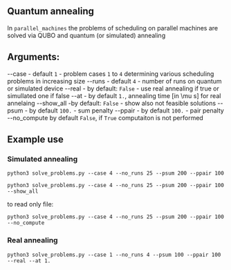 

## Quantum annealing
In ```parallel_machines```  the problems of scheduling on parallel machines are solved via QUBO and quantum (or simulated) annealing

## Arguments:

--case - default ```1``` - problem cases ```1``` to ```4``` determining various scheduling problems in increasing size
--runs  - default ```4``` - number of runs on quantum or simulated device
--real - by default: ```False``` - use real annealing if true or simullated one if false
--at - by default ```1.```, annealing time [in \mu s] for real annelaing
--show_all -by default: ```False``` - show also not feasible solutions
--psum  - by default ```100.``` - sum penalty
--ppair - by default ```100.``` - pair penalty
--no_compute by default ```False```, if ```True``` computaiton is not performed


## Example use 

### Simulated annealing

```
python3 solve_problems.py --case 4 --no_runs 25 --psum 200 --ppair 100

```


```
python3 solve_problems.py --case 4 --no_runs 25 --psum 200 --ppair 100 --show_all

```

to read only file:

```
python3 solve_problems.py --case 4 --no_runs 25 --psum 200 --ppair 100 --no_compute

```



### Real annealing

```
python3 solve_problems.py --case 1 --no_runs 4 --psum 100 --ppair 100 --real --at 1.

```

